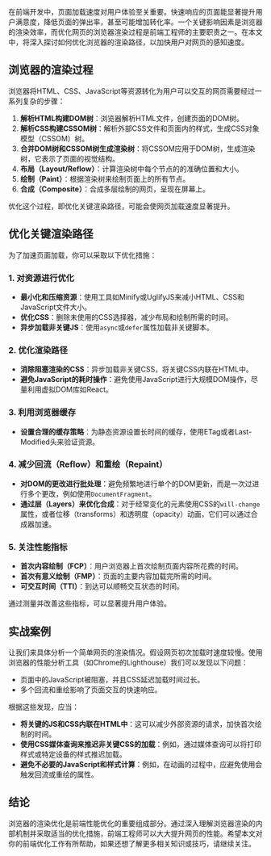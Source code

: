 在前端开发中，页面加载速度对用户体验至关重要。快速响应的页面能显著提升用户满意度，降低页面的弹出率，甚至可能增加转化率。一个关键影响因素是浏览器的渲染效率，而优化网页的浏览器渲染过程是前端工程师的主要职责之一。在本文中，将深入探讨如何优化浏览器的渲染路径，以加快用户对网页的感知速度。

## 浏览器的渲染过程

浏览器将HTML、CSS、JavaScript等资源转化为用户可以交互的网页需要经过一系列复杂的步骤：

1. **解析HTML构建DOM树**：浏览器解析HTML文件，创建页面的DOM树。
2. **解析CSS构建CSSOM树**：解析外部CSS文件和页面内的样式，生成CSS对象模型（CSSOM）树。
3. **合并DOM树和CSSOM树生成渲染树**：将CSSOM应用于DOM树，生成渲染树，它表示了页面的视觉结构。
4. **布局（Layout/Reflow）**：计算渲染树中每个节点的的准确位置和大小。
5. **绘制（Paint）**：根据渲染树来绘制页面上的所有节点。
6. **合成（Composite）**：合成多层绘制的网页，呈现在屏幕上。

优化这个过程，即优化关键渲染路径，可能会使网页加载速度显著提升。

## 优化关键渲染路径

为了加速页面加载，你可以采取以下优化措施：

### 1. 对资源进行优化

- **最小化和压缩资源**：使用工具如Minify或UglifyJS来减小HTML、CSS和JavaScript文件大小。
- **优化CSS**：删除未使用的CSS选择器，减少布局和绘制所需的时间。
- **异步加载非关键JS**：使用`async`或`defer`属性加载非关键脚本。

### 2. 优化渲染路径

- **消除阻塞渲染的CSS**：异步加载非关键CSS，将关键CSS内联在HTML中。
- **避免JavaScript的耗时操作**：避免使用JavaScript进行大规模DOM操作，尽量利用虚拟DOM库如React。

### 3. 利用浏览器缓存

- **设置合理的缓存策略**：为静态资源设置长时间的缓存，使用ETag或者Last-Modified头来验证资源。

### 4. 减少回流（Reflow）和重绘（Repaint）

- **对DOM的更改进行批处理**：避免频繁地进行单个的DOM更新，而是一次过进行多个更改，例如使用`DocumentFragment`。
- **通过层（Layers）来优化合成**：对于经常变化的元素使用CSS的`will-change`属性，或者位移（transforms）和透明度（opacity）动画，它们可以通过合成器加速。

### 5. 关注性能指标

- **首次内容绘制（FCP）**：用户浏览器上首次绘制页面内容所花费的时间。
- **首次有意义绘制（FMP）**：页面的主要内容加载完所需的时间。
- **可交互时间（TTI）**：到达可以顺畅交互状态的时间。

通过测量并改善这些指标，可以显著提升用户体验。

## 实战案例

让我们来具体分析一个简单网页的渲染情况。假设网页初次加载时速度较慢。使用浏览器的性能分析工具（如Chrome的Lighthouse）我们可以发现以下问题：

- 页面中的JavaScript被阻塞，并且CSS延迟加载时间过长。
- 多个回流和重绘影响了页面交互的快速响应。

根据这些发现，应当：

- **将关键的JS和CSS内联在HTML中**：这可以减少外部资源的请求，加快首次绘制的时间。
- **使用CSS媒体查询来推迟非关键CSS的加载**：例如，通过媒体查询可以将打印样式或特定设备的样式推迟加载。
- **避免不必要的JavaScript和样式计算**：例如，在动画的过程中，应避免使用会触发回流或重绘的属性。

## 结论

浏览器的渲染优化是前端性能优化的重要组成部分。通过深入理解浏览器渲染的内部机制并采取适当的优化措施，前端工程师可以大大提升网页的性能。希望本文对你的前端优化工作有所帮助，如果还想了解更多相关知识或技巧，请继续关注。